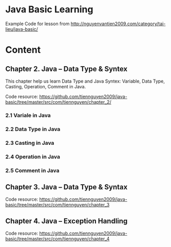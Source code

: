 # Java Basic Learning
Example Code for lesson from http://nguyenvantien2009.com/category/tai-lieu/java-basic/

# Content
## Chapter 2. Java – Data Type & Syntex
This chapter help us learn Data Type and Java Syntex: Variable, Data Type, Casting, Operation, Comment in Java.

Code resource: https://github.com/tiennguyen2009/java-basic/tree/master/src/com/tiennguyen/chapter_2/

### 2.1 Variale in Java
### 2.2 Data Type in Java
### 2.3 Casting in Java
### 2.4 Operation in Java
### 2.5 Comment in Java

## Chapter 3. Java – Data Type & Syntax
Code resource: https://github.com/tiennguyen2009/java-basic/tree/master/src/com/tiennguyen/chapter_3

## Chapter 4. Java – Exception Handling
Code resource: https://github.com/tiennguyen2009/java-basic/tree/master/src/com/tiennguyen/chapter_4
